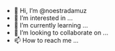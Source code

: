- 👋 Hi, I’m @noestradamuz
- 👀 I’m interested in ...
- 🌱 I’m currently learning ...
- 💞️ I’m looking to collaborate on ...
- 📫 How to reach me ...

<!---
noestradamuz/noestradamuz is a ✨ special ✨ repository because its `README.md` (this file) appears on your GitHub profile.
You can click the Preview link to take a look at your changes.
--->
